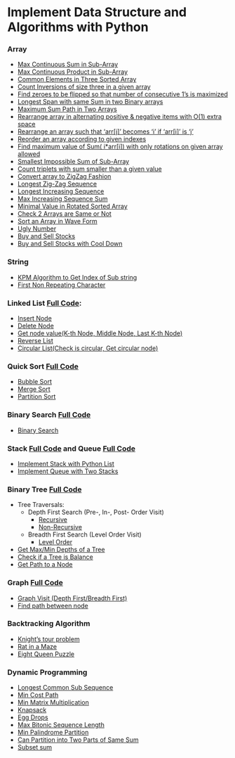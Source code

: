 # Implement Data Structure and Algorithms with Python

### Array
- [Max Continuous Sum in Sub-Array](array/max_continuous_sum.py)
- [Max Continuous Product in Sub-Array](array/max_continous_product.py)
- [Common Elements in Three Sorted Array](array/common_three_sorted_array.py)
- [Count Inversions of size three in a given array](array/count_inversions_of_size_three_in_a_given_array.py)
- [Find zeroes to be flipped so that number of consecutive 1’s is maximized](array/find_zeroes_to_be_flipped_so_that_number_of_consecutive_1’s_is_maximized.py)
- [Longest Span with same Sum in two Binary arrays](array/longest_Span_with_same_Sum_in_two_Binary_arrays.py)
- [Maximum Sum Path in Two Arrays](array/Maximum_Sum_Path_in_Two_Arrays.py)
- [Rearrange array in alternating positive & negative items with O(1) extra space](array/rearrange_array_in_alternating_positive_&_negative_items_with_O(1)_extra_space.py)
- [Rearrange an array such that ‘arr\[j\]’ becomes ‘i’ if ‘arr\[i\]’ is ‘j’](array/rearrange_an_array_such_that_‘arr%5Bj%5D’_becomes_'i’_if_‘arr%5Bi%5D’_is_‘j’.py)
- [Reorder an array according to given indexes](array/reorder_an_array_according_to_given_indexes.py)
- [Find maximum value of Sum( i*arr\[i\]) with only rotations on given array allowed](array/find_maximum_value_of_Sum(%20i*arr%5Bi%5D)_with_only_rotations_on_given_array_allowed.py)
- [Smallest Impossible Sum of Sub-Array](array/Find%20the%20smallest%20positive%20integer%20value%20that%20cannot%20be%20represented%20as%20sum%20of%20any%20subset%20of%20a%20given%20array.py)
- [Count triplets with sum smaller than a given value](array/Count%20triplets%20with%20sum%20smaller%20than%20a%20given%20value.py)
- [Convert array to ZigZag Fashion](array/Convert%20array%20into%20Zig-Zag%20fashion.py)
- [Longest Zig-Zag Sequence](array/longest_zig_zag_sequence.py)
- [Longest Increasing Sequence](array/longest_increasing_sequence.py)
- [Max Increasing Sequence Sum](array/max_increasing_sum.py)
- [Minimal Value in Rotated Sorted Array](array/smallest_element_in_rotated_array.py)
- [Check 2 Arrays are Same or Not](array/check_2_array_are_same.py)
- [Sort an Array in Wave Form](array/Sort%20an%20array%20in%20wave%20form.py)
- [Ugly Number](array/ugly_number.py)
- [Buy and Sell Stocks](array/stock_buy_sell.py)
- [Buy and Sell Stocks with Cool Down](array/buy_and_sell_stock_cooldown.py)

### String
- [KPM Algorithm to Get Index of Sub string](string/kpm_substring.py)
- [First Non Repeating Character](string/first_non_repeating.py)

### Linked List [Full Code](list/list_impl.py):
- [Insert Node](list/docs/Insert_Node.md)
- [Delete Node](list/docs/Delete_Node.md)
- [Get node value(K-th Node, Middle Node, Last K-th Node)](list/docs/Get_Value.md)
- [Reverse List](list/docs/Reverse_List.md)
- [Circular List(Check is circular, Get circular node)](list/docs/Circular_List.md)

### Quick Sort [Full Code](sort)
- [Bubble Sort](sort/docs/Bubble_Sort.md)
- [Merge Sort](sort/docs/Merge_Sort.md)
- [Partition Sort](sort/docs/Partition_Sort.md)

### Binary Search [Full Code](search/binary_search.py)
- [Binary Search](search/docs/Binary_Search.md)

### Stack [Full Code](stack_queue/stack.py) and Queue [Full Code](stack_queue/queue.py) 
- [Implement Stack with Python List](stack_queue/docs/Stack.md)
- [Implement Queue with Two Stacks](stack_queue/docs/Queue.md)

### Binary Tree [Full Code](tree/binary_tree.py)
- Tree Traversals: 
    - Depth First Search (Pre-, In-, Post- Order Visit) 
        - [Recursive](tree/docs/Recursive_Visit.md) 
        - [Non-Recursive](tree/docs/Non_Recursive_Visit.md)
    - Breadth First Search (Level Order Visit)
        - [Level Order](tree/docs/Level_Order.md)
- [Get Max/Min Depths of a Tree](tree/docs/Get_Height.md)
- [Check if a Tree is Balance](tree/docs/Get_Height.md)
- [Get Path to a Node](tree/docs/Path_To_Node.md)

### Graph [Full Code](graph/graph_visit.py)
- [Graph Visit (Depth First/Breadth First)](graph/docs/Graph_Visit.md)
- [Find path between node](graph/graph_path.py)

### Backtracking Algorithm
- [Knight’s tour problem](backtracking/knights_tour.py)
- [Rat in a Maze](backtracking/rat_in_a_maze.py)
- [Eight Queen Puzzle](backtracking/eight_queens_problem.py)

### Dynamic Programming
- [Longest Common Sub Sequence](dynamic/longest_common_sequence.py)
- [Min Cost Path](dynamic/min_cost_path.py)
- [Min Matrix Multiplication](dynamic/min_matrix_mutilplication.py)
- [Knapsack](dynamic/knapsack.py)
- [Egg Drops](dynamic/egg_drops.py)
- [Max Bitonic Sequence Length](dynamic/bitonic_sequence.py)
- [Min Palindrome Partition](dynamic/palidrome_partitions.py)
- [Can Partition into Two Parts of Same Sum](dynamic/can_equally_sum_partition.py)
- [Subset sum](dynamic/subset_sum.py)